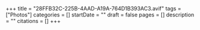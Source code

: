 +++
title = "28FFB32C-225B-4AAD-A19A-764D1B393AC3.avif"
tags = ["Photos"]
categories = []
startDate = ""
draft = false
pages = []
description = ""
citations = []
+++
